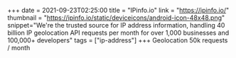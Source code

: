 +++
date = 2021-09-23T02:25:00
title = "IPinfo.io"
link = "https://ipinfo.io/"
thumbnail = "https://ipinfo.io/static/deviceicons/android-icon-48x48.png"
snippet="We're the trusted source for IP address information, handling 40 billion IP geolocation API requests per month for over 1,000 businesses and 100,000+ developers"
tags = ["ip-address"]
+++
Geolocation 50k requests / month
